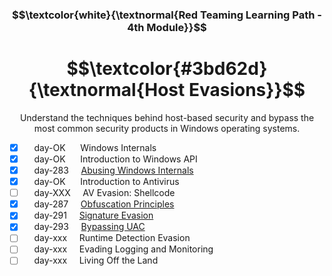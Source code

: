 <h3 align="center"> $$\textcolor{white}{\textnormal{Red Teaming Learning Path - 4th Module}}$$ </h3>

<h1 align="center"> $$\textcolor{#3bd62d}{\textnormal{Host Evasions}}$$ </h1>

<p align="center">Understand the techniques behind host-based security and bypass the most common security products in Windows operating systems.</p>

- [x] &nbsp;&nbsp;&nbsp; day-OK &nbsp;&nbsp;&nbsp;&nbsp; Windows Internals
- [x] &nbsp;&nbsp;&nbsp; day-OK &nbsp;&nbsp;&nbsp;&nbsp; Introduction to Windows API
- [x] &nbsp;&nbsp;&nbsp; day-283 &nbsp;&nbsp;&nbsp; [Abusing Windows Internals](https://github.com/RosanaFSS/TryHackMe/blob/Red-Teaming-learning-path/4.3.%20Abusing%20Windows%20Internals.md)
- [x] &nbsp;&nbsp;&nbsp; day-OK &nbsp;&nbsp;&nbsp;&nbsp; Introduction to Antivirus
- [ ] &nbsp;&nbsp;&nbsp; day-XXX &nbsp;&nbsp;&nbsp; AV Evasion: Shellcode
- [x] &nbsp;&nbsp;&nbsp; day-287 &nbsp;&nbsp;&nbsp; [Obfuscation Principles](https://github.com/RosanaFSS/TryHackMe/blob/Red-Teaming-learning-path/4.6.%20Obfuscation%20Principles.md)
- [x] &nbsp;&nbsp;&nbsp; day-291 &nbsp;&nbsp;&nbsp; [Signature Evasion](https://github.com/RosanaFSS/TryHackMe/blob/Red-Teaming-learning-path/4.7.%20Signature%20Evasion.md)
- [x] &nbsp;&nbsp;&nbsp; day-293 &nbsp;&nbsp;&nbsp; [Bypassing UAC](https://github.com/RosanaFSS/TryHackMe/blob/Red-Teaming-learning-path/4.8.%20Bypassing%20UAC.md)
- [ ] &nbsp;&nbsp;&nbsp; day-xxx &nbsp;&nbsp;&nbsp; Runtime Detection Evasion
- [ ] &nbsp;&nbsp;&nbsp; day-xxx &nbsp;&nbsp;&nbsp; Evading Logging and Monitoring
- [ ] &nbsp;&nbsp;&nbsp; day-xxx &nbsp;&nbsp;&nbsp; Living Off the Land
